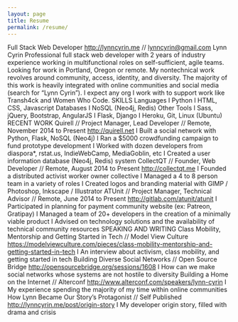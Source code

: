 ```yaml
---
layout: page
title: Resume
permalink: /resume/
---
```


Full Stack Web Developer
http://lynncyrin.me // lynncyrin@gmail.com
Lynn Cyrin
Professional full stack web developer with 2 years of industry experience working in multifunctional roles
on self-sufficient, agile teams. Looking for work in Portland, Oregon or remote.
My nontechnical work revolves around community, access, identity, and diversity. The majority of this work
is heavily integrated with online communities and social media (search for “Lynn Cyrin”). I expect any org I
work with to support work like Transh4ck and Women Who Code.
SKILLS
Languages
I Python
I HTML, CSS, Javascript
Databases
I NoSQL (Neo4j, Redis)
Other Tools
I Sass, jQuery, Bootstrap, AngularJS
I Flask, Django
I Heroku, Git, Linux (Ubuntu)
RECENT WORK
Quirell // Project Manager, Lead Developer // Remote, November 2014 to Present
http://quirell.net
I Built a social network with Python, Flask, NoSQL (Neo4j)
I Ran a $5000 crowdfunding campaign to fund prototype development
I Worked with dozen developers from diaspora*, rstat.us, IndieWebCamp, MediaGoblin, etc
I Created a user information database (Neo4j, Redis) system
CollectQT // Founder, Web Developer // Remote, August 2014 to Present
http://collectqt.me
I Founded a distributed activist worker owner collective
I Managed a 4 to 8 person team in a variety of roles
I Created logos and branding material with GIMP / Photoshop, Inkscape / Illustrator
ATUnit // Project Manager, Technical Advisor // Remote, June 2014 to Present
http://gitlab.com/atunit/atunit
I Participated in planning for payment community website (ex: Patreon, Gratipay)
I Managed a team of 20+ developers in the creation of a minimally viable product
I Advised on technology solutions and the availability of technical community resources
SPEAKING AND WRITING
Class Mobility, Mentorship and Getting Started in Tech // Model View Culture
https://modelviewculture.com/pieces/class-mobility-mentorship-and-getting-started-in-tech
I An interview about activism, class mobility, and getting started in tech
Building Diverse Social Networks // Open Source Bridge
http://opensourcebridge.org/sessions/1608
I How can we make social networks whose systems are not hostile to diversity
Building a Home on the Internet // Alterconf
http://www.alterconf.com/speakers/lynn-cyrin
I My experience spending the majority of my time within online communities
How Lynn Became Our Story’s Protagonist // Self Published
http://lynncyrin.me/post/origin-story
I My developer origin story, filled with drama and crisis
